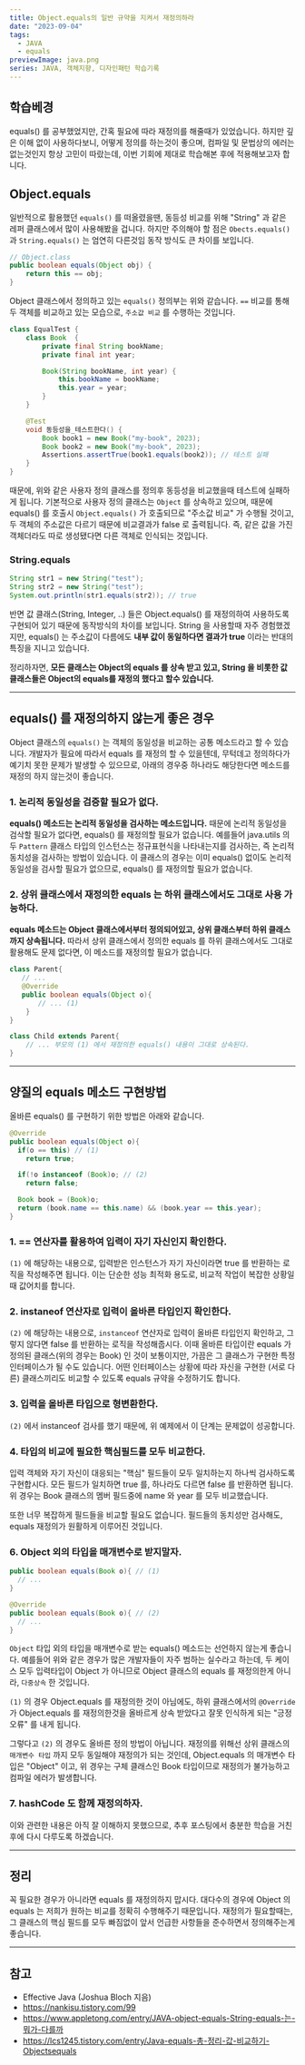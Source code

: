 ```yaml
---
title: Object.equals의 일반 규약을 지켜서 재정의하라
date: "2023-09-04"
tags:
  - JAVA
  - equals
previewImage: java.png
series: JAVA, 객체지향, 디자인패턴 학습기록
---
```


## 학습베경

equals() 를 공부했었지만, 간혹 필요에 따라 재정의를 해줄때가 있었습니다. 하지만 깊은 이해 없이 사용하다보니, 어떻게 정의를 하는것이 좋으며, 컴파일 및 문법상의 에러는 없는것인지 항상 고민이 따랐는데, 이번 기회에 제대로 학습해본 후에 적용해보고자 합니다.

## Object.equals

일반적으로 활용했던 `equals()` 를 떠올렸을땐, 동등성 비교를 위해 "String" 과 같은 레퍼 클래스에서 많이 사용해봤을 겁니다. 하지만 주의해야 할 점은 `Obects.equals()` 과 `String.equals()` 는 엄연히 다른것임 동작 방식도 큰 차이를 보입니다.

```java
// Object.class
public boolean equals(Object obj) {
	return this == obj;
}
```

Object 클래스에서 정의하고 있는 `equals()` 정의부는 위와 같습니다. `==` 비교를 통해 두 객체를 비교하고 있는 모습으로, `주소값 비교` 를 수행하는 것입니다.

```java
class EqualTest {
    class Book  {
        private final String bookName;
        private final int year;

        Book(String bookName, int year) {
            this.bookName = bookName;
            this.year = year;
        }
    }

    @Test
    void 동등성을_테스트한다() {
        Book book1 = new Book("my-book", 2023);
        Book book2 = new Book("my-book", 2023);
        Assertions.assertTrue(book1.equals(book2)); // 테스트 실패
    }
}
```

때문에, 위와 같은 사용자 정의 클래스를 정의후 동등성을 비교했을때 테스트에 실패하게 됩니다. 기본적으로 사용자 정의 클래스는 `Object` 를 상속하고 있으며, 때문에 equals() 를 호출시 `Object.equals()` 가 호출되므로 "주소값 비교" 가 수행될 것이고, 두 객체의 주소값은 다르기 때문에 비교결과가 false 로 출력됩니다. 즉, 같은 값을 가진 객체더라도 따로 생성됐다면 다른 객체로 인식되는 것입니다.

### String.equals

```java
String str1 = new String("test");
String str2 = new String("test");
System.out.println(str1.equals(str2)); // true
```

반면 값 클래스(String, Integer, ..) 들은 Object.equals() 를 재정의하여 사용하도록 구현되어 있기 때문에 동작방식의 차이를 보입니다. String 을 사용할때 자주 경험했겠지만, equals() 는 주소값이 다름에도 **내부 값이 동일하다면 결과가 true** 이라는 반대의 특징을 지니고 있습니다.

정리하자면, **모든 클래스는 Object의 equals 를 상속 받고 있고, String 을 비롯한 값 클래스들은 Object의 equals를 재정의 했다고 할수 있습니다.**

---

## equals() 를 재정의하지 않는게 좋은 경우

Object 클래스의 `equals()` 는 객체의 동일성을 비교하는 공통 메소드라고 할 수 있습니다. 개발자가 필요에 따라서 equals 를 재정의 할 수 있을텐데, 무턱데고 정의하다가 예기치 못한 문제가 발생할 수 있으므로, 아래의 경우중 하나라도 해당한다면 메소드를 재정의 하지 않는것이 좋습니다.

### 1. 논리적 동일성을 검증할 필요가 없다.

**equals() 메소드는 논리적 동일성을 검사하는 메소드입니다.** 때문에 논리적 동일성을 검삭할 필요가 없다면, equals() 를 재정의할 필요가 없습니다. 예를들어 java.utils 의 두 `Pattern` 클래스 타입의 인스턴스는 정규표현식을 나타내는지를 검사하는, 즉 논리적 동치성을 검사하는 방법이 있습니다. 이 클래스의 경우는 이미 equals() 없이도 논리적 동일성을 검사할 필요가 없으므로, equals() 를 재정의할 필요가 없습니다.

### 2. 상위 클래스에서 재정의한 equals 는 하위 클래스에서도 그대로 사용 가능하다.

**equals 메소드는 Object 클래스에서부터 정의되어있고, 상위 클래스부터 하위 클래스까지 상속됩니다.** 따라서 상위 클래스에서 정의한 equals 를 하위 클래스에서도 그대로 활용해도 문제 없다면, 이 메소드를 재정의할 필요가 없습니다.

```java
class Parent{
   // ...
   @Override
   public boolean equals(Object o){
       // ... (1)
	}
}

class Child extends Parent{
	// ... 부모의 (1) 에서 재정의한 equals() 내용이 그대로 상속된다.
}
```

---

## 양질의 equals 메소드 구현방법

올바른 equals() 를 구현하기 위한 방법은 아래와 같습니다.

```java
@Override
public boolean equals(Object o){
  if(o == this) // (1)
    return true;

  if(!o instanceof (Book)o; // (2)
    return false;

  Book book = (Book)o;
  return (book.name == this.name) && (book.year == this.year);
}
```

### 1. == 연산자를 활용하여 입력이 자기 자신인지 확인한다.

`(1)` 에 해당하는 내용으로, 입력받은 인스턴스가 자기 자신이라면 true 를 반환하는 로직을 작성해주면 됩니다. 이는 단순한 성능 최적화 용도로, 비교적 작업이 복잡한 상황일 때 값어치를 합니다.

### 2. instaneof 연산자로 입력이 올바른 타입인지 확인한다.

`(2)` 에 해당하는 내용으로, `instanceof` 연산자로 입력이 올바른 타입인지 확인하고, 그렇지 않다면 false 를 반환하는 로직을 작성해줍시다. 이때 올바른 타입이란 equals 가 정의된 클래스(위의 경우는 Book) 인 것이 보통이지만, 가끔은 그 클래스가 구현한 특정 인터페이스가 될 수도 있습니다. 어떤 인터페이스는 상황에 따라 자신을 구현한 (서로 다른) 클래스끼리도 비교할 수 있도록 equals 규약을 수정하기도 합니다.

### 3. 입력을 올바른 타입으로 형변환한다.

`(2)` 에서 instanceof 검사를 했기 때문에, 위 예제에서 이 단계는 문제없이 성공합니다.

### 4. 타입의 비교에 필요한 핵심필드를 모두 비교한다.

입력 객체와 자기 자신이 대응되는 "핵심" 필드들이 모두 일치하는지 하나씩 검사하도록 구현합시다. 모든 필드가 일치하면 true 를, 하나라도 다르면 false 를 반환하면 됩니다. 위 경우는 Book 클래스의 멤버 필드중에 name 와 year 를 모두 비교했습니다.

또한 너무 복잡하게 필드들을 비교할 필요도 없습니다. 필드들의 동치성만 검사해도, equals 재정의가 원활하게 이루어진 것입니다.

### 6. Object 외의 타입을 매개변수로 받지말자.

```java
public boolean equals(Book o){ // (1)
  // ...
}

@Override
public boolean equals(Book o){ // (2)
  // ...
}
```

`Object` 타입 외의 타입을 매개변수로 받는 equals() 메소드는 선언하지 않는게 좋습니다. 예를들어 위와 같은 경우가 많은 개발자들이 자주 범하는 실수라고 하는데, 두 케이스 모두 입력타입이 Object 가 아니므로 Object 클래스의 equals 를 재정의한게 아니라, `다중상속` 한 것입니다.

`(1)` 의 경우 Object.equals 를 재정의한 것이 아님에도, 하위 클래스에서의 `@Override` 가 Object.equals 를 재정의한것을 올바르게 상속 받았다고 잘못 인식하게 되는 "긍정 오류" 를 내게 됩니다.

그렇다고 `(2)` 의 경우도 올바른 정의 방법이 아닙니다. 재정의를 위해선 상위 클래스의 `매개변수 타입` 까지 모두 동일해야 재정의가 되는 것인데, Object.equals 의 매개변수 타입은 "Object" 이고, 위 경우는 구체 클래스인 Book 타입이므로 재정의가 불가능하고 컴파일 에러가 발생합니다.

### 7. hashCode 도 함께 재정의하자.

이와 관련한 내용은 아직 잘 이해하지 못했으므로, 추후 포스팅에서 충분한 학습을 거친후에 다시 다루도록 하겠습니다.

---

## 정리

꼭 필요한 경우가 아니라면 equals 를 재정의하지 맙시다. 대다수의 경우에 Object 의 equals 는 저희가 원하는 비교를 정확히 수행해주기 때문입니다. 재정의가 필요할때는, 그 클래스의 핵심 필드를 모두 빠짐없이 앞서 언급한 사항들을 준수하면서 정의해주는게 좋습니다.

---

## 참고

- Effective Java (Joshua Bloch 지음)
- https://nankisu.tistory.com/99
- https://www.appletong.com/entry/JAVA-object-equals-String-equals-는-뭐가-다를까
- https://lcs1245.tistory.com/entry/Java-equals-총-정리-값-비교하기-Objectsequals
